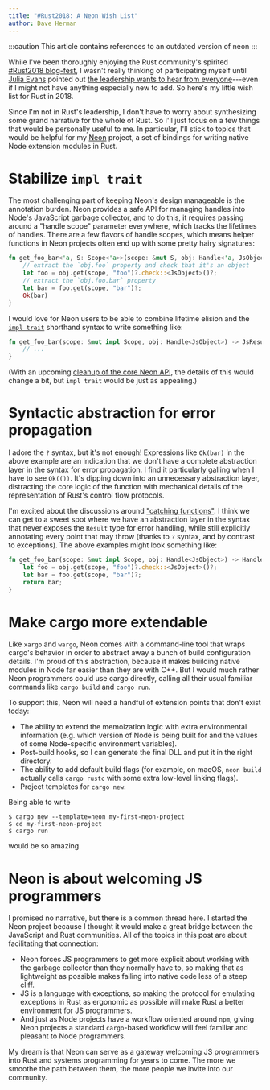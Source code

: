 ```yaml
---
title: "#Rust2018: A Neon Wish List"
author: Dave Herman
---
```


:::caution
This article contains references to an outdated version of neon
:::

While I've been thoroughly enjoying the Rust community's spirited [#Rust2018 blog-fest](https://blog.rust-lang.org/2018/01/03/new-years-rust-a-call-for-community-blogposts.html), I wasn't really thinking of participating myself until [Julia Evans](http://jvns.ca) pointed out [the leadership wants to hear from everyone](https://twitter.com/b0rk/status/952370352759418880)---even if I might not have anything especially new to add. So here's my little wish list for Rust in 2018.

Since I'm not in Rust's leadership, I don't have to worry about synthesizing some grand narrative for the whole of Rust. So I'll just focus on a few things that would be personally useful to me. In particular, I'll stick to topics that would be helpful for my [Neon](https://www.neon-bindings.com) project, a set of bindings for writing native Node extension modules in Rust.

<!--more-->

# Stabilize `impl trait`

The most challenging part of keeping Neon's design manageable is the annotation burden. Neon provides a safe API for managing handles into Node's JavaScript garbage collector, and to do this, it requires passing around a "handle scope" parameter everywhere, which tracks the lifetimes of handles. There are a few flavors of handle scopes, which means helper functions in Neon projects often end up with some pretty hairy signatures:

```rust
fn get_foo_bar<'a, S: Scope<'a>>(scope: &mut S, obj: Handle<'a, JsObject>) -> JsResult<'a, JsValue> {
    // extract the `obj.foo` property and check that it's an object
    let foo = obj.get(scope, "foo")?.check::<JsObject>()?;
    // extract the `obj.foo.bar` property
    let bar = foo.get(scope, "bar")?;
    Ok(bar)
}
```

I would love for Neon users to be able to combine lifetime elision and the [`impl trait`](https://github.com/rust-lang/rust/issues/34511) shorthand syntax to write something like:

```rust
fn get_foo_bar(scope: &mut impl Scope, obj: Handle<JsObject>) -> JsResult<JsValue> {
    // ...
}
```

(With an upcoming [cleanup of the core Neon API](https://github.com/dherman/rfcs-1/blob/vm-two-point-oh/text/vm-2.0.md), the details of this would change a bit, but `impl trait` would be just as appealing.)

# Syntactic abstraction for error propagation

I adore the `?` syntax, but it's not enough! Expressions like `Ok(bar)` in the above example are an indication that we don't have a complete abstraction layer in the syntax for error propagation. I find it particularly galling when I have to see `Ok(())`. It's dipping down into an unnecessary abstraction layer, distracting the core logic of the function with mechanical details of the representation of Rust's control flow protocols.

I'm excited about the discussions around ["catching functions"](https://internals.rust-lang.org/t/pre-rfc-catching-functions/6505). I think we can get to a sweet spot where we have an abstraction layer in the syntax that never exposes the `Result` type for error handling, while still explicitly annotating every point that may throw (thanks to `?` syntax, and by contrast to exceptions). The above examples might look something like:

```rust
fn get_foo_bar(scope: &mut impl Scope, obj: Handle<JsObject>) -> Handle<JsValue> catch JsException {
    let foo = obj.get(scope, "foo")?.check::<JsObject>()?;
    let bar = foo.get(scope, "bar")?;
    return bar;
}
```

# Make cargo more extendable

Like `xargo` and `wargo`, Neon comes with a command-line tool that wraps cargo's behavior in order to abstract away a bunch of build configuration details. I'm proud of this abstraction, because it makes building native modules in Node far easier than they are with C++. But I would much rather Neon programmers could use cargo directly, calling all their usual familiar commands like `cargo build` and `cargo run`.

To support this, Neon will need a handful of extension points that don't exist today:

- The ability to extend the memoization logic with extra environmental information (e.g. which version of Node is being built for and the values of some Node-specific environment variables).
- Post-build hooks, so I can generate the final DLL and put it in the right directory.
- The ability to add default build flags (for example, on macOS, `neon build` actually calls `cargo rustc` with some extra low-level linking flags).
- Project templates for `cargo new`.

Being able to write

```shell
$ cargo new --template=neon my-first-neon-project
$ cd my-first-neon-project
$ cargo run
```

would be so amazing.

# Neon is about welcoming JS programmers

I promised no narrative, but there is a common thread here. I started the Neon project because I thought it would make a great bridge between the JavaScript and Rust communities. All of the topics in this post are about facilitating that connection:

- Neon forces JS programmers to get more explicit about working with the garbage collector than they normally have to, so making that as lightweight as possible makes falling into native code less of a steep cliff.
- JS is a language with exceptions, so making the protocol for emulating exceptions in Rust as ergonomic as possible will make Rust a better environment for JS programmers.
- And just as Node projects have a workflow oriented around `npm`, giving Neon projects a standard `cargo`-based workflow will feel familiar and pleasant to Node programmers.

My dream is that Neon can serve as a gateway welcoming JS programmers into Rust and systems programming for years to come. The more we smoothe the path between them, the more people we invite into our community.
